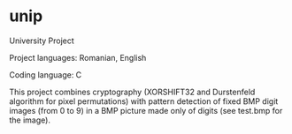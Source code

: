# unip

University Project

Project languages: Romanian, English

Coding language: C

  This project combines cryptography (XORSHIFT32 and Durstenfeld algorithm for pixel permutations) 
with pattern detection of fixed BMP digit images (from 0 to 9) in a BMP picture made only of digits (see test.bmp for the image).
